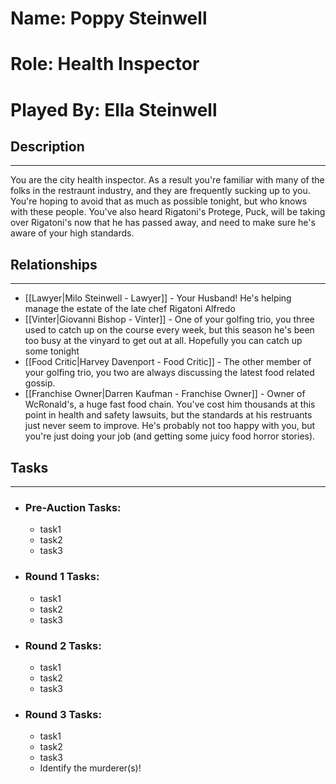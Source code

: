 # Name: Poppy Steinwell
# Role: Health Inspector
# Played By: Ella Steinwell

## Description
---
You are the city health inspector.  As a result you're familiar with many of the folks in the restraunt industry, and they are frequently sucking up to you.  You're hoping to avoid that as much as possible tonight, but who knows with these people.  You've also heard Rigatoni's Protege, Puck, will be taking over Rigatoni's now that he has passed away, and need to make sure he's aware of your high standards.

## Relationships
---
- [[Lawyer|Milo Steinwell - Lawyer]]  - Your Husband! He's helping manage the estate of the late chef Rigatoni Alfredo
- [[Vinter|Giovanni Bishop - Vinter]]  - One of your golfing trio, you three used to catch up on the course every week, but this season he's been too busy at the vinyard to get out at all.  Hopefully you can catch up some tonight
- [[Food Critic|Harvey Davenport - Food Critic]]  - The other member of your golfing trio, you two are always discussing the latest food related gossip.
- [[Franchise Owner|Darren Kaufman - Franchise Owner]] - Owner of WcRonald's, a huge fast food chain.  You've cost him thousands at this point in health and safety lawsuits, but the standards at his restruants just never seem to improve.  He's probably not too happy with you, but you're just doing your job (and getting some juicy food horror stories).


## Tasks
___
- ### Pre-Auction Tasks: 
	- task1
	- task2
	- task3
- ### Round 1 Tasks:
	- task1
	- task2
	- task3
- ### Round 2 Tasks:
	- task1
	- task2
	- task3
- ### Round 3 Tasks:
	- task1
	- task2
	- task3
	- Identify the murderer(s)!